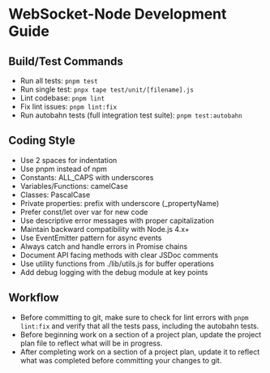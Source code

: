 # WebSocket-Node Development Guide

## Build/Test Commands

- Run all tests: `pnpm test`
- Run single test: `pnpx tape test/unit/[filename].js`
- Lint codebase: `pnpm lint`
- Fix lint issues: `pnpm lint:fix`
- Run autobahn tests (full integration test suite): `pnpm test:autobahn`

## Coding Style

- Use 2 spaces for indentation
- Use pnpm instead of npm
- Constants: ALL_CAPS with underscores
- Variables/Functions: camelCase
- Classes: PascalCase
- Private properties: prefix with underscore (_propertyName)
- Prefer const/let over var for new code
- Use descriptive error messages with proper capitalization
- Maintain backward compatibility with Node.js 4.x+
- Use EventEmitter pattern for async events
- Always catch and handle errors in Promise chains
- Document API facing methods with clear JSDoc comments
- Use utility functions from ./lib/utils.js for buffer operations
- Add debug logging with the debug module at key points

## Workflow

- Before committing to git, make sure to check for lint errors with `pnpm lint:fix` and verify that all the tests pass, including the autobahn tests.
- Before beginning work on a section of a project plan, update the project plan file to reflect what will be in progress.
- After completing work on a section of a project plan, update it to reflect what was completed before committing your changes to git.
